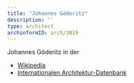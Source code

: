```yaml
---
title: "Johannes Göderitz"
description: ''
type: architect
archinformID: arch/3019
---
```


Johannes Göderitz in der
* [Wikipedia](https://de.wikipedia.org/wiki/Johannes_G%C3%B6deritz)
* [Internationalen Architektur-Datenbank](https://deu.archinform.net/arch/3019.htm)
